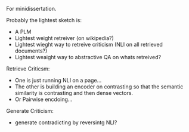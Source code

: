For minidissertation.

Probably the lightest sketch is:

- A PLM
- Lightest weight retreiver (on wikipedia?)
- Lightest wieght way to retreive criticism (NLI on all retrieved documents?)
- Lightest weaight way to abstractive QA on whats retreived?


Retrieve Criticsm:
- One is just running NLI on a page...
- The other is building an encoder on contrasting so that the semantic similarity is contrasting and then dense vectors.
- Or Pairwise encdoing...

Generate Criticism:
- generate contradicting by reversintg NLI?

